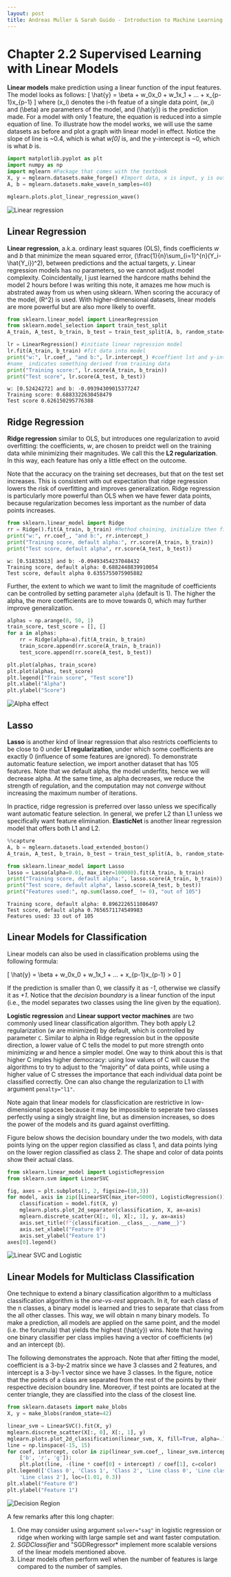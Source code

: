 ```yaml
---
layout: post
title: Andreas Muller & Sarah Guido - Introduction to Machine Learning with Python - Chapter 2.2
---
```


# Chapter 2.2 Supervised Learning with Linear Models

**Linear models** make prediction using a linear function of the input features. The model looks as follows:
\[
\hat{y} = \beta + w_0x_0 + w_1x_1 + ... + x_{p-1}x_{p-1}
\]
where \(x_i\) denotes the i-th featue of a single data point, \(w_i\) and \(\beta\) are parameters of the model, and \(\hat{y}\) is the prediction made. For a model with only 1 feature, the equation is reduced into a simple equation of line. To illustrate how the model works, we will use the same datasets as before and plot a graph with linear model in effect. Notice the slope of line is ~0.4, which is what *w[0]* is, and the y-intercept is ~0, which is what *b* is.


```python
import matplotlib.pyplot as plt
import numpy as np
import mglearn #Package that comes with the textbook
X, y = mglearn.datasets.make_forge() #Import data, x is input, y is output
A, b = mglearn.datasets.make_wave(n_samples=40)
```


```python
mglearn.plots.plot_linear_regression_wave()
```
    


    
![Linear regression](/assets/pictures/Muller_2016_Chapter_2_2_1.png)
    


## Linear Regression

**Linear regression**, a.k.a. ordinary least squares (OLS), finds coefficients *w* and *b* that minimize the mean squared error, \(\frac{1}{n}\sum_{i=1}^{n}(Y_i-\hat{Y_i})^2\), between predictions and the actual targets, *y*. Linear regression models has no parameters, so we cannot adjust model complexity. Coincidentally, I just learned the hardcore maths behind the model 2 hours before I was writing this note, it amazes me how much is abstrated away from us when using sklearn. When scoring the accuracy of the model, \(R^2\) is used. With higher-dimensional datasets, linear models are more powerful but are also more likely to overfit.



```python
from sklearn.linear_model import LinearRegression
from sklearn.model_selection import train_test_split
A_train, A_test, b_train, b_test = train_test_split(A, b, random_state=0)

lr = LinearRegression() #initiate linear regression model
lr.fit(A_train, b_train) #fit data into model
print("w:", lr.coef_, "and b:", lr.intercept_) #coeffient lst and y-intercept
#name_ indicates something derived from training data
print("Training score:", lr.score(A_train, b_train))
print("Test score", lr.score(A_test, b_test))
```

    w: [0.52424272] and b: -0.09394309015377247
    Training score: 0.6883322630458479
    Test score 0.626150295776388
    

## Ridge Regression
**Ridge regression** similar to OLS, but introduces one regularization to avoid overfitting: the coefficients, *w*, are chosen to preidct well on the training data while minimizing their magnitudes. We call this the **L2 regularization**. In this way, each feature has only a little effect on the outcome.

Note that the accuracy on the training set decreases, but that on the test set increases. This is consistent with out expectation that ridge regression lowers the risk of overfitting and improves generalization. Ridge regression is particularly more powerful than OLS when we have fewer data points, because regularization becomes less important as the number of data points increases.


```python
from sklearn.linear_model import Ridge
rr = Ridge().fit(A_train, b_train) #Method chaining, initialize then fit data
print("w:", rr.coef_, "and b:", rr.intercept_)
print("Training score, default alpha:", rr.score(A_train, b_train))
print("Test score, default alpha", rr.score(A_test, b_test))
```

    w: [0.51833613] and b: -0.09493454237048432
    Training score, default alpha: 0.6882448839910054
    Test score, default alpha 0.6355755075905882
    

Further, the extent to which we want to limit the magnitude of coefficients can be controlled by setting parameter `alpha` (default is 1). The higher the alpha, the more coefficients are to move towards 0, which may further improve generalization.


```python
alphas = np.arange(0, 50, 1)
train_score, test_score = [], []
for a in alphas:
    rr = Ridge(alpha=a).fit(A_train, b_train)
    train_score.append(rr.score(A_train, b_train))
    test_score.append(rr.score(A_test, b_test))

plt.plot(alphas, train_score)
plt.plot(alphas, test_score)
plt.legend(["Train score", "Test score"])
plt.xlabel("Alpha")
plt.ylabel("Score")

```




    
![Alpha effect](/assets/pictures/Muller_2016_Chapter_2_2_2.png)
    


## Lasso

**Lasso** is another kind of linear regression that also restricts coefficients to be close to 0 under **L1 regularization**, under which some coefficients are exactly 0 (influence of some features are ignored). To demonstrate automatic feature selection, we import another dataset that has 105 features. Note that we default alpha, the model underfits, hence we will decrease alpha. At the same time, as alpha decreases, we reduce the strength of regulation, and the computation may not *converge* without increasing the maximum number of iterations.

In practice, ridge regression is preferred over lasso unless we specifically want automatic feature selection. In general, we prefer L2 than L1 unless we specifically want feature elimination. **ElasticNet** is another linear regression model that offers both L1 and L2.


```python
%%capture
A, b = mglearn.datasets.load_extended_boston()
A_train, A_test, b_train, b_test = train_test_split(A, b, random_state=0)
```


```python
from sklearn.linear_model import Lasso
lasso = Lasso(alpha=0.01, max_iter=100000).fit(A_train, b_train)
print("Training score, default alpha:", lasso.score(A_train, b_train))
print("Test score, default alpha", lasso.score(A_test, b_test))
print("Features used:", np.sum(lasso.coef_ != 0), "out of 105")
```

    Training score, default alpha: 0.8962226511086497
    Test score, default alpha 0.7656571174549983
    Features used: 33 out of 105
    

## Linear Models for Classification

Linear models can also be used in classification problems using the following formula:

\[
\hat{y} = \beta + w_0x_0 + w_1x_1 + ... + x_{p-1}x_{p-1} > 0
\]

If the prediction is smaller than 0, we classify it as *-1*, otherwise we classify it as *+1*. Notice that the *decision boundary* is a linear function of the input (i.e., the model separates two classes using the line given by the equation).

**Logistic regression** and **Linear support vector machines** are two commonly used linear classification algorithm. They both apply L2 regularization (*w* are minimized) by default, which is controlled by parameter `C`. Similar to alpha in Ridge regression but in the opposite direction, a lower value of C tells the model to put more strength onto minimizing *w* and hence a simpler model. One way to think about this is that higher C imples higher democracy: using low values of C will cause the algorithms to try to adjust to the “majority” of data points, while using a higher value of C stresses the importance that each individual data point be classified correctly. One can also change the regularization to L1 with argument `penalty="l1"`.

Note again that linear models for classficication are restrictive in low-dimensional spaces because it may be impossible to seperate two classes perfectly using a singly straight line, but as dimension increases, so does the power of the models and its guard against overfitting.

Figure below shows the decision boundary under the two models, with data points lying on the upper region classified as class 1, and data points lying on the lower region classified as class 2. The shape and color of data points show their actual class.


```python
from sklearn.linear_model import LogisticRegression
from sklearn.svm import LinearSVC

fig, axes = plt.subplots(1, 2, figsize=(10,3))
for model, axis in zip([LinearSVC(max_iter=5000), LogisticRegression()], axes):
    classification = model.fit(X, y)
    mglearn.plots.plot_2d_separator(classification, X, ax=axis)
    mglearn.discrete_scatter(X[:, 0], X[:, 1], y, ax=axis)
    axis.set_title(f"{classification.__class__.__name__}")
    axis.set_xlabel("Feature 0")
    axis.set_ylabel("Feature 1")
axes[0].legend()
```



![Linear SVC and Logistic](/assets/pictures/Muller_2016_Chapter_2_2_3.png)
    


## Linear Models for Multiclass Classification

One technique to extend a binary classification algorithm to a multiclass classification algorithm is the *one-vs-rest* approach. In it, for each class of the n classes, a binary model is learned and tries to separate that class from the all other classes. This way, we will obtain n many binary models. To make a prediction, all models are applied on the same point, and the model (i.e. the forumula) that yields the highest \(\hat{y}\) wins. Note that having one binary classifier per class implies having a vector of coefficients (*w*) and an intercept (*b*).

The following demonstrates the approach. Note that after fitting the model, coefficient is a 3-by-2 matrix since we have 3 classes and 2 features, and intercept is a 3-by-1 vector since we have 3 classes. In the figure, notice that the points of a class are separated from the rest of the points by their respective decision boundry line. Moreover, if test points are located at the center triangle, they are classified into the class of the closest line. 


```python
from sklearn.datasets import make_blobs
X, y = make_blobs(random_state=42)

linear_svm = LinearSVC().fit(X, y)
mglearn.discrete_scatter(X[:, 0], X[:, 1], y)
mglearn.plots.plot_2d_classification(linear_svm, X, fill=True, alpha=.7)
line = np.linspace(-15, 15)
for coef, intercept, color in zip(linear_svm.coef_, linear_svm.intercept_, \
    ['b', 'r', 'g']):
    plt.plot(line, -(line * coef[0] + intercept) / coef[1], c=color)
plt.legend(['Class 0', 'Class 1', 'Class 2', 'Line class 0', 'Line class 1', \
    'Line class 2'], loc=(1.01, 0.3))
plt.xlabel("Feature 0")
plt.ylabel("Feature 1")
```



    
![Decision Region](/assets/pictures/Muller_2016_Chapter_2_2_4.png)
    


A few remarks after this long chapter:

1. One may consider using argument `solver="sag"` in logistic regression or ridge when working with large sample set and want faster computation.
2. *SGDClassifier* and "SGDRegressor* implement more scalable versions of the linear models mentioned above.
3. Linear models often perform well when the number of features is large compared to the number of samples.
